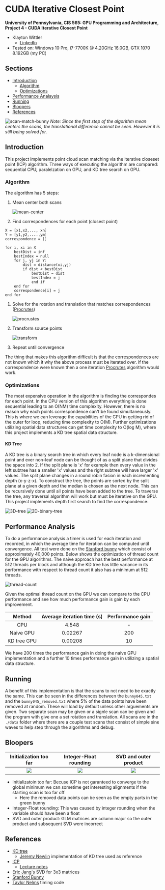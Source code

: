 # CUDA Iterative Closest Point

**University of Pennsylvania, CIS 565: GPU Programming and Architecture,
Project 4 - CUDA Iterative Closest Point**

* Klayton Wittler
    * [LinkedIn](https://www.linkedin.com/in/klayton-wittler/)
* Tested on: Windows 10 Pro, i7-7700K @ 4.20GHz 16.0GB, GTX 1070 8.192GB (my PC)

## Sections
* [Introduction](#introduction)
    * [Algorithm](#algorithm)
    * [Optimizations](#optmizations)
* [Performance Analaysis](#performance-analysis)
* [Running](#running)
* [Bloopers](#bloopers)
* [References](#references)

![scan-match-bunny](images/icpBunny.gif)
*Note: Since the first step of the algorithm mean centers the scans, the translational difference cannot be seen. However it is still being solved for.*

## Introduction
This project implements point cloud scan matching via the iterative closeset point (ICP) algorithm. Three ways of executing the algorithm are compared: sequential CPU, paralelzation on GPU, and KD tree search on GPU.

### Algorithm
The algorithm has 5 steps:

1. Mean center both scans

    ![mean-center](images/meanCenter.png)

1. Find correspondences for each point (closest point)
```
X = [x1,x2,..., xn]
Y = [y1,y2,....,ym]
correspondence = []

for i, xi in X
    bestDist = inf
    bestIndex = null
    for j, yj in Y:
        dist = distance(xi,yj)
        if dist < bestDist
            bestDist = dist
            bestIndex = j
            end if
    end for
    correspondence[i] = j
end for
```

1. Solve for the rotation and translation that matches correspondences ([Procrutes](https://en.wikipedia.org/wiki/Orthogonal_Procrustes_problem))

    ![procrustes](images/procrustes.png)

1. Transform source points

    ![transform](images/transformSource.png)

1. Repeat until convergence

The thing that makes this algorithm difficult is that the correspondences are not known which it why the above process must be iterated over. If the correspondence were known then a one iteration [Procrutes](https://en.wikipedia.org/wiki/Orthogonal_Procrustes_problem) algorithm would work.

### Optimizations
The most expensive operation in the algorithm is finding the correspondes for each point. In the CPU version of this algorithm everything is done sequential leading to an O(NM) time complexity. However, there is no reason why each points correspondence can't be found simultaneously. This is where we can leverage the capabilities of the GPU in getting rid of the outer for loop, reducing time complexity to O(M). Further optimizations utilizing spatial data structures can get time complexity to O(log M), where this project implements a KD tree spatial data structure.

#### KD Tree
A KD tree is a binary search tree in which every leaf node is a k-dimensional point and ever non-leaf node can be thought of as a split plane that divides the space into 2. If the split plane is 'x' for example then every value in the left subtree has a smaller 'x' values and the right subtree will have larger 'x' values. The split plane changes in a round robin fasion in each incrementing depth (x-y-z-x). To construct the tree, the points are sorted by the split plane at a given depth and the median is chosen as the next node. This can be recursively done until all points have been added to the tree. To traverse the tree, any traversal algorithm will work but must be iterative on the GPU. This project implements depth first search to find the correspondence.

![3D-tree](images/3dtree.png)   ![2D-binary-tree](images/2d_binaryTree.png)

## Performance Analysis
To do a performance analysis a timer is used for each iteration and recorded, in which the average time for iteration can be computed until convergence. All test were done on the [Stanford bunny](http://graphics.stanford.edu/data/3Dscanrep/) which consist of approximately 40,000 points. Below shows the optimization of thread count for the GPU algorithms. The naive approach has the best performance at 512 threads per block and although the KD tree has little variance in its performance with respect to thread count it also has a minimum at 512 threads.

![thread-count](images/threadCount.png)

Given the optimal thread count on the GPU we can compare to the CPU performance and see how much performance gain is gain by each improvement.

Method | Average iteration time (s) | Performance gain
:-------------------------:|:-------------------------:|:-------------------------:
CPU| 4.548 | -
Naive GPU | 0.02267 | 200
KD tree GPU | 0.00208 | 10

We have 200 times the performance gain in doing the naive GPU implementation and a further 10 times performance gain in utilizing a spatial data structure.

## Running
 A benefit of this implementation is that the scans to not need to be exactly the same. This can be seen in the differences between the ```bunny045.txt``` and the ```bunny045_removed.txt``` where 5% of the data points have been removed at random. These will load by default unless other arguements are given. Two separate scan may be given or a signle scan can be given and the program with give one a set rotation and translation. All scans are in the ```./data``` folder where there are a couple test scans that consist of simple sine waves to help step through the algorithms and debug.


## Bloopers
Initialization too far | Integer-Float rounding | SVD and outer product
:-------------------------:|:-------------------------:|:-------------------------:
![](images/convergenceIssues.png)| ![](images/spinBlooper_intError.gif)| ![](images/outerProductBlooper.gif)

* Initializatoin too far: Becuse ICP is not garanteed to converge to the global minimum we can sometime get interesting alignments if the starting scan is too far off
    * Here the removed data points can be seen as the empty parts in the green bunny
* Integer-Float rounding: This was caused by integer rounding when the variable should have been a float
* SVD and outer product: GLM matrices are column major so the outer product and subsequent SVD were incorrect

## References
* [KD tree](https://en.wikipedia.org/wiki/K-d_tree)
    * [Jeremy Newlin](https://github.com/jeremynewlin/Accel) implementation of KD tree used as reference
* [ICP](https://en.wikipedia.org/wiki/Iterative_closest_point)
    * [Lecture notes](https://cs.gmu.edu/~kosecka/cs685/cs685-icp.pdf)
* [Eric Jang's](https://github.com/ericjang/svd3) SVD for 3x3 matrices
* [Stanford Bunny](http://graphics.stanford.edu/data/3Dscanrep/)
* [Taylor Nelms](https://github.com/taylornelms15/Project1-CUDA-Flocking/blob/master/GRAPHING.md) timing code